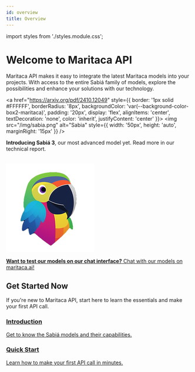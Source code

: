 ```yaml
---
id: overview
title: Overview
---
```

import styles from './styles.module.css';

# Welcome to Maritaca API

Maritaca API makes it easy to integrate the latest Maritaca models into your projects. With access to the entire Sabiá family of models, explore the possibilities and enhance your solutions with our technology.

<a href="https://arxiv.org/pdf/2410.12049" style={{ 
  border: '1px solid #FFFFFF', 
  borderRadius: '8px',
  backgroundColor: 'var(--background-color-box2-maritaca)',
  padding: '20px',
  display: 'flex',
  alignItems: 'center',
  textDecoration: 'none',
  color: 'inherit',
  justifyContent: 'center' }}>
  <img src="/img/sabia.png" alt="Sabia" style={{ width: '50px', height: 'auto', marginRight: '15px' }} />
  <p style={{ margin: 0 }}>
    <strong>Introducing Sabiá 3</strong>, our most advanced model yet. Read more in our technical report.
  </p>
</a>

<br/>
<a href="https://chat.maritaca.ai/" style={{
  border: '1px solid #FFFFFF',
  borderRadius: '8px',
  backgroundColor: 'var(--background-color-box-maritaca)',
  padding: '20px',
  display: 'flex',
  alignItems: 'center',
  textDecoration: 'none',
  color: 'inherit',
  justifyContent: 'center'
}}>
  <img src="/img/maritaca.png" alt="Maritaca" style={{ width: '50px', height: 'auto', marginRight: '15px' }} />

  <p style={{ margin: 0 }}>
    <strong>Want to test our models on our chat interface?</strong> Chat with our models on maritaca.ai!
  </p>
</a>


## Get Started Now

If you're new to Maritaca API, start here to learn the essentials and make your first API call.

<div style={{ display: 'flex', justifyContent: 'space-around', margin: '20px 0', flexWrap: 'wrap' }}>
  <a href="/en/introduction" className="icon-box" style={{ flex: '1 1 200px', margin: '10px', textAlign: 'center' }}>
    <i className="fas fa-book-open" style={{ fontSize: '2em', marginBottom: '10px' }}></i>
    <h3>Introduction</h3>
    <p>Get to know the Sabiá models and their capabilities.</p>
  </a>
  <a href="/en/maritalk-api/quick-start" className="icon-box" style={{ flex: '1 1 200px', margin: '10px', textAlign: 'center' }}>
    <i className="fas fa-rocket" style={{ fontSize: '2em', marginBottom: '10px' }}></i>
    <h3>Quick Start</h3>
    <p>Learn how to make your first API call in minutes.</p>
  </a>
</div>